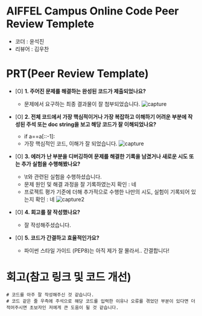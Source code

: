# AIFFEL Campus Online Code Peer Review Templete
- 코더 : 윤석진
- 리뷰어 : 김우찬


# PRT(Peer Review Template)
- [O]  **1. 주어진 문제를 해결하는 완성된 코드가 제출되었나요?**
    - 문제에서 요구하는 최종 결과물이 잘 첨부되었습니다.
        ![capture](./cap.png)
    
- [O]  **2. 전체 코드에서 가장 핵심적이거나 가장 복잡하고 이해하기 어려운 부분에 작성된 
주석 또는 doc string을 보고 해당 코드가 잘 이해되었나요?**
    - if a==a[::-1]:
    - 가장 핵심적인 코드, 이해가 잘 되었습니다.
        ![capture](./cap.png)
        
- [O]  **3. 에러가 난 부분을 디버깅하여 문제를 해결한 기록을 남겼거나
새로운 시도 또는 추가 실험을 수행해봤나요?**
    - \t와 관련된 실험을 수행하셨습니다.
    - 문제 원인 및 해결 과정을 잘 기록하였는지 확인 : 네
    - 프로젝트 평가 기준에 더해 추가적으로 수행한 나만의 시도, 
    실험이 기록되어 있는지 확인 : 네
        ![capture2](./cap2.png) 
        
- [O]  **4. 회고를 잘 작성했나요?**
    - 잘 작성해주셨습니다.
        
- [O]  **5. 코드가 간결하고 효율적인가요?**
    - 파이썬 스타일 가이드 (PEP8)는 아직 제가 잘 몰라서.. 간결합니다!


# 회고(참고 링크 및 코드 개선)
```
# 코드를 아주 잘 작성해주신 것 같습니다.
# 코드 같은 줄 우측에 주석으로 해당 코드를 입력한 이유나 오류를 겪었던 부분이 있다면 더 적어주시면 초보자인 저에게 큰 도움이 될 것 같습니다.

```
